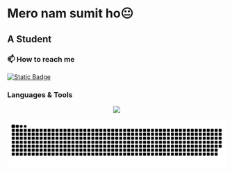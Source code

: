 # Mero nam sumit ho😐

## A Student

### 📫 How to reach me

[![Static Badge](https://skillicons.dev/icons?i=instagram)](https://www.instagram.com/goku_chann_)

### Languages & Tools

<p align="center">
    <img src="https://skillicons.dev/icons?i=express,nodejs,html,css,java,react,git,js,postgres,bash" />
  </a>
</p>

<picture>
  <source media="(prefers-color-scheme: dark)" srcset="https://raw.githubusercontent.com/platane/platane/output/github-contribution-grid-snake-dark.svg">
  <source media="(prefers-color-scheme: light)" srcset="https://raw.githubusercontent.com/platane/platane/output/github-contribution-grid-snake.svg">
  <img alt="github contribution grid snake animation" src="https://raw.githubusercontent.com/platane/platane/output/github-contribution-grid-snake.svg">
</picture>

